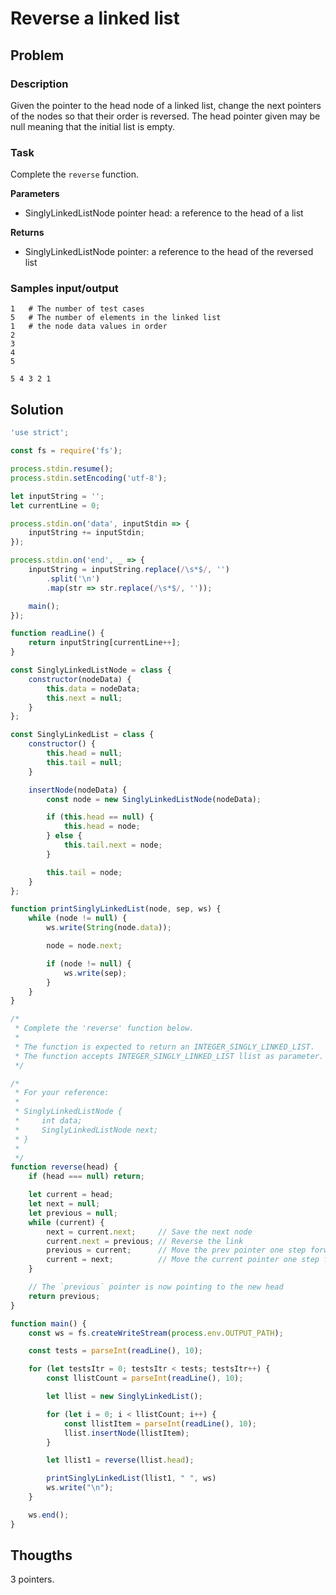 # Reverse a linked list

## Problem

### Description

Given the pointer to the head node of a linked list, change the next pointers of the nodes so that their order is reversed. The head pointer given may be null meaning that the initial list is empty.

### Task

Complete the `reverse` function.

**Parameters**

- SinglyLinkedListNode pointer head: a reference to the head of a list

**Returns**

- SinglyLinkedListNode pointer: a reference to the head of the reversed list

### Samples input/output

```
1   # The number of test cases
5   # The number of elements in the linked list
1   # the node data values in order
2
3
4
5
```
```
5 4 3 2 1 
```

## Solution

```js
'use strict';

const fs = require('fs');

process.stdin.resume();
process.stdin.setEncoding('utf-8');

let inputString = '';
let currentLine = 0;

process.stdin.on('data', inputStdin => {
    inputString += inputStdin;
});

process.stdin.on('end', _ => {
    inputString = inputString.replace(/\s*$/, '')
        .split('\n')
        .map(str => str.replace(/\s*$/, ''));

    main();
});

function readLine() {
    return inputString[currentLine++];
}

const SinglyLinkedListNode = class {
    constructor(nodeData) {
        this.data = nodeData;
        this.next = null;
    }
};

const SinglyLinkedList = class {
    constructor() {
        this.head = null;
        this.tail = null;
    }

    insertNode(nodeData) {
        const node = new SinglyLinkedListNode(nodeData);

        if (this.head == null) {
            this.head = node;
        } else {
            this.tail.next = node;
        }

        this.tail = node;
    }
};

function printSinglyLinkedList(node, sep, ws) {
    while (node != null) {
        ws.write(String(node.data));

        node = node.next;

        if (node != null) {
            ws.write(sep);
        }
    }
}

/*
 * Complete the 'reverse' function below.
 *
 * The function is expected to return an INTEGER_SINGLY_LINKED_LIST.
 * The function accepts INTEGER_SINGLY_LINKED_LIST llist as parameter.
 */

/*
 * For your reference:
 *
 * SinglyLinkedListNode {
 *     int data;
 *     SinglyLinkedListNode next;
 * }
 *
 */
function reverse(head) {
    if (head === null) return;

    let current = head;
    let next = null;
    let previous = null;
    while (current) {
        next = current.next;     // Save the next node
        current.next = previous; // Reverse the link
        previous = current;      // Move the prev pointer one step forward
        current = next;          // Move the current pointer one step forward
    }

    // The `previous` pointer is now pointing to the new head
    return previous;
}

function main() {
    const ws = fs.createWriteStream(process.env.OUTPUT_PATH);

    const tests = parseInt(readLine(), 10);

    for (let testsItr = 0; testsItr < tests; testsItr++) {
        const llistCount = parseInt(readLine(), 10);

        let llist = new SinglyLinkedList();

        for (let i = 0; i < llistCount; i++) {
            const llistItem = parseInt(readLine(), 10);
            llist.insertNode(llistItem);
        }

        let llist1 = reverse(llist.head);

        printSinglyLinkedList(llist1, " ", ws)
        ws.write("\n");
    }

    ws.end();
}
```

## Thougths

3 pointers.
